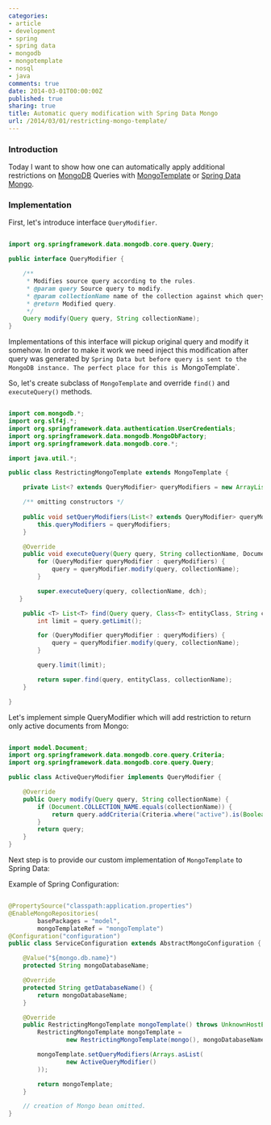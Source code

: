 ```yaml
---
categories:
- article
- development
- spring
- spring data
- mongodb
- mongotemplate
- nosql
- java
comments: true
date: 2014-03-01T00:00:00Z
published: true
sharing: true
title: Automatic query modification with Spring Data Mongo
url: /2014/03/01/restricting-mongo-template/
---
```


### Introduction

Today I want to show how one can automatically apply additional restrictions on [MongoDB] Queries with [MongoTemplate] or [Spring Data Mongo][SpringDataMongoDb].

### Implementation

First, let's introduce interface `QueryModifier`.

``` java

import org.springframework.data.mongodb.core.query.Query;

public interface QueryModifier {

    /**
     * Modifies source query according to the rules.
     * @param query Source query to modify.
     * @param collectionName name of the collection against which query will be executed.
     * @return Modified query.
     */
    Query modify(Query query, String collectionName);
}

```

Implementations of this interface will pickup original query and modify it somehow. In order to make it work we need inject this modification after query was generated by `Spring Data but before query is sent to the MongoDB instance. The perfect place for this is `MongoTemplate`.

So, let's create subclass of `MongoTemplate` and override `find()` and `executeQuery()` methods.

``` java

import com.mongodb.*;
import org.slf4j.*;
import org.springframework.data.authentication.UserCredentials;
import org.springframework.data.mongodb.MongoDbFactory;
import org.springframework.data.mongodb.core.*;

import java.util.*;

public class RestrictingMongoTemplate extends MongoTemplate {

    private List<? extends QueryModifier> queryModifiers = new ArrayList<>();

    /** omitting constructors */
    
    public void setQueryModifiers(List<? extends QueryModifier> queryModifiers) {
        this.queryModifiers = queryModifiers;
    }

    @Override
    public void executeQuery(Query query, String collectionName, DocumentCallbackHandler dch) {
        for (QueryModifier queryModifier : queryModifiers) {
            query = queryModifier.modify(query, collectionName);
        }

        super.executeQuery(query, collectionName, dch);
   }

    public <T> List<T> find(Query query, Class<T> entityClass, String collectionName) {
        int limit = query.getLimit();

        for (QueryModifier queryModifier : queryModifiers) {
            query = queryModifier.modify(query, collectionName);
        }

        query.limit(limit);

        return super.find(query, entityClass, collectionName);
    }

}

```

Let's implement simple QueryModifier which will add restriction to return only active documents from Mongo:

``` java

import model.Document;
import org.springframework.data.mongodb.core.query.Criteria;
import org.springframework.data.mongodb.core.query.Query;

public class ActiveQueryModifier implements QueryModifier {

    @Override
    public Query modify(Query query, String collectionName) {
        if (Document.COLLECTION_NAME.equals(collectionName)) {
            return query.addCriteria(Criteria.where("active").is(Boolean.TRUE));
        }
        return query;
    }
}

```

Next step is to provide our custom implementation of `MongoTemplate` to Spring Data:

Example of Spring Configuration:

``` java 

@PropertySource("classpath:application.properties")
@EnableMongoRepositories(
        basePackages = "model",
        mongoTemplateRef = "mongoTemplate")
@Configuration("configuration")
public class ServiceConfiguration extends AbstractMongoConfiguration {

    @Value("${mongo.db.name}")
    protected String mongoDatabaseName;

    @Override
    protected String getDatabaseName() {
        return mongoDatabaseName;
    }

    @Override
    public RestrictingMongoTemplate mongoTemplate() throws UnknownHostException {
        RestrictingMongoTemplate mongoTemplate =
                new RestrictingMongoTemplate(mongo(), mongoDatabaseName);

        mongoTemplate.setQueryModifiers(Arrays.asList(
                new ActiveQueryModifier()
        ));

        return mongoTemplate;    
    }

    // creation of Mongo bean omitted.
}

```

[MongoTemplate]: http://docs.spring.io/spring-data/mongodb/docs/current/api/org/springframework/data/mongodb/core/MongoTemplate.html
[SpringDataMongoDb]: http://docs.spring.io/spring-data/mongodb/docs/current/reference/htmlsingle/
[MongoDB]: http://www.mongodb.org/
